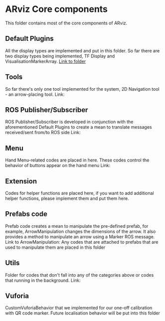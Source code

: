 # ARviz Core components
This folder contains most of the core components of ARviz.
## Default Plugins
All the display types are implemented and put in this folder. So far there are two display types being implemented, TF Display and VisualisationMarkerArray. [Link to folder](./DefaultPlugins)
## Tools
So far there's only one tool implemented for the system, 2D Navigation tool - an arrow-placing tool.
Link:
## ROS Publisher/Subscriber
ROS Publisher/Subscriber is developed in conjunction with the aforementioned Default Plugins to create a mean to translate messages received/sent from/to ROS side
Link:
##  Menu
Hand Menu-related codes are placed in here. These codes control the behavior of buttons appear on the hand menu
Link:
## Extension
Codes for helper functions are placed here, if you want to add additional helper functions, please implement them and put them here.
## Prefabs code
Prefab code creates a mean to manipulate the pre-defined prefab, for example, ArrowManipulation changes the dimensions of the arrow. It also provides a method to manipulate an arrow using a Marker ROS message. Link to ArrowManipulation:
Any codes that are attached to prefabs that are used to manipulate them are placed in this folder
## Utils
Folder for codes that don't fall into any of the categories above or codes that running in the background.
Link:
## Vuforia
CustomVuforiaBehavior that we implemented for our one-off calibration with QR code marker. Future localisation behavior will be put into this folder


